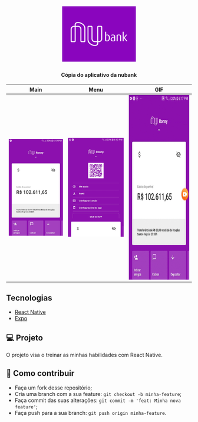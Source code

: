 <h1 align="center">
    <img alt="Nubank" title="nubank" src="nubank/.github/logo.png" width="200px" />
</h1>

<h4 align="center">
  Cópia do aplicativo da nubank
</h4>

| Main                          | Menu                          | GIF                                                              |
| ----------------------------- | ----------------------------- | ---------------------------------------------------------------- |
| ![](nubank/.github/main.jpeg) | ![](nubank/.github/menu.jpeg) | <img src="nubank/.github/nubank.gif" width="700" height="500" /> |

## Tecnologias

- [React Native](https://facebook.github.io/react-native/)
- [Expo](https://expo.io/)

## 💻 Projeto

O projeto visa o treinar as minhas habilidades com React Native.

## 🤔 Como contribuir

- Faça um fork desse repositório;
- Cria uma branch com a sua feature: `git checkout -b minha-feature`;
- Faça commit das suas alterações: `git commit -m 'feat: Minha nova feature'`;
- Faça push para a sua branch: `git push origin minha-feature`.
